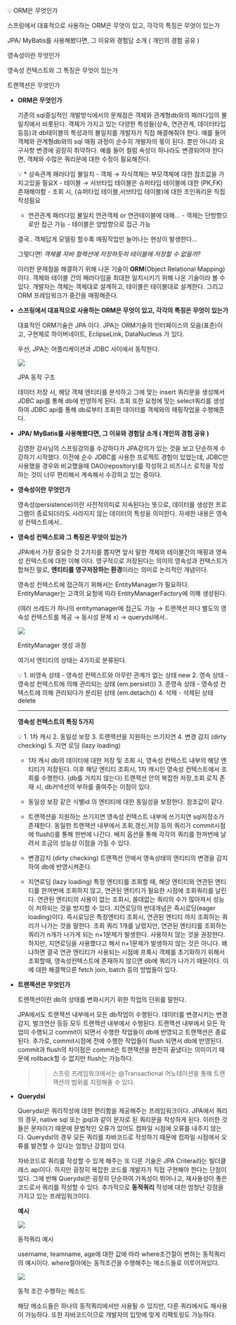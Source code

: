 <aside>
💡 ORM은 무엇인가

스프링에서 대표적으로 사용하는 ORM은 무엇이 있고, 각각의 특징은 무엇이 있는가

JPA/ MyBatis를 사용해봤다면, 그 이유와 경험담 소개 ( 개인의 경험 공유 )

영속성이란 무엇인가

영속성 컨텍스트와 그 특징은 무엇이 있는가

트랜잭션은 무엇인가

</aside>

- **ORM은 무엇인가**
    
    기존의 sql중심적인 개발방식에서의 문제점은 객체와 관계형db와의 패러다임의 불일치에서 비롯된다. 객체가 가지고 있는 다양한 특성들(상속, 연관관계, 데이터타입 등등)과 db테이블의 특성과의 불일치를 개발자가 직접 해결해줘야 한다. 예를 들어 객체와 관계형db와의 sql 매핑 과정이 순수히 개발자의 몫이 된다. 뿐만 아니라 요구사항 변경에 굉장히 취약하다. 예를 들어 컬럼 속성이 하나라도 변경되어야 한다면, 객체와 수많은 쿼리문에 대한 수정이 필요해진다. 
    
    <aside>
    💡 * 상속관계 패러다임 불일치
          - 객체 → 자식객체는 부모객체에 대한 참조값을 가지고있을 필요X
          - 테이블 → 서브타입 테이블은 슈퍼타입 테이블에 대한 (PK,FK) 존재해야함
          - 조회 시, (슈퍼타입 테이블,서브타입 테이블)에 대한 조인쿼리문 직접 작성필요
    
    * 연관관계 패러다임 불일치
          연관객체 or 연관테이블에 대해…
          - 객체는 단방향으로만 접근 가능
          - 테이블은 양방향으로 접근 가능
    
    </aside>
    
    결국.. 객체답게 모델링 할수록 매핑작업만 늘어나는 현상이 발생한다…
    
    그렇다면! *객체를 자바 컬렉션에 저장하듯히 테이블에 저장할 수 없을까?*
    
    이러한 문제점을 해결하기 위해 나온 기술이 **ORM**(Object Relational Mapping) 이다. 객체와 테이블 간의 패러다임을 최대한 일치시키기 위해 나온 기술이라 볼 수 있다. 개발자는 객체는 객체대로 설계하고, 테이블은 테이블대로 설계한다. 그리고 ORM 프레임워크가 중간을 매핑해준다. 
    
- **스프링에서 대표적으로 사용하는 ORM은 무엇이 있고, 각각의 특징은 무엇이 있는가**
    
    대표적인 ORM기술은 JPA 이다. JPA는 ORM기술의 인터페이스의 모음(표준)이고, 구현체로 하이버네이트, EclipseLink, DataNucleus 가 있다.
    
    우선, JPA는 어플리케이션과 JDBC 사이에서 동작한다.
    
    <img src="./image/taemin-1.png">
    
    JPA 동작 구조
    
    데이터 저장 시, 해당 객체 엔티티를 분석하고 그에 맞는 insert 쿼리문을 생성해서 JDBC api를 통해 db에 반영하게 된다. 조회 또한 요청에 맞는 select쿼리를 생성하여 JDBC api를 통해 db로부터 조회한 데이터를 객체와의 매핑작업을 수행해준다.
    
- **JPA/ MyBatis를 사용해봤다면, 그 이유와 경험담 소개 ( 개인의 경험 공유 )**
    
    김영한 강사님의 스프링강의를 수강하다가 JPA강의가 있는 것을 보고 단순하게 수강하기 시작했다. 이전에 순수 JDBC를 사용한 프로젝트 경험이 있었는데, JDBC만 사용했을 경우와 비교했을때 DAO(repository)를 작성하고 비즈니스 로직을 작성하는 것이 너무 편리해서 계속해서 수강하고 있는 중이다.
    
- **영속성이란 무엇인가**
    
    영속성(persistence)이란 사전적의미로 지속된다는 뜻으로, 데이터를 생성한 프로그램이 종료되더라도 사라지지 않는 데이터의 특성을 의미한다. 자세한 내용은 영속성 컨텍스트에서..
    
- **영속성 컨텍스트와 그 특징은 무엇이 있는가**
    
    JPA에서 가장 중요한 것 2가지를 뽑자면 앞서 말한 객체와 테이블간의 매핑과 영속성 컨텍스트에 대한 이해 이다. 영구적으로 저장된다는 의미의 영속성과 컨텍스트가 합쳐진 말로, **엔티티를 영구저장하는 환경**이라는 의미로 논리적인 개념이다.
    
    영속성 컨텍스트에 접근하기 위해서는 EntityManager가 필요하다. EntityManager는 고객의 요청에 따라 EntityManagerFactory에 의해 생성된다. 
    
    (여러 쓰레드가 하나의 entitymanager에 접근도 가능 → 트랜잭션 마다 별도의 영속성 컨텍스트를 제공 → 동시성 문제 x) → querydsl에서..
    
    <img src="./image/taemin-4.png">
    
    EntityManager 생성 과정
    
    여기서 엔티티의 상태는 4가지로 분류된다.
    
    <aside>
    💡 1. 비영속 상태 - 영속성 컨텍스트와 아무런 관계가 없는 상태  new
    2. 영속 상태 - 영속성 컨텍스트에 의해 관리되는 상태 (em.persist())
    3. 준영속 상태 - 영속성 컨텍스트에 의해 관리되다가 분리된 상태 (em.detach())
    4. 삭제 - 삭제된 상태  delete
    
    </aside>
    
    ---
    
    **영속성 컨텍스트의 특징 5가지**
    
    <aside>
    💡 1. 1차 캐시
    2. 동일성 보장
    3. 트랜잭션을 지원하는 쓰기지연
    4. 변경 감지 (dirty checking)
    5. 지연 로딩 (lazy loading)
    
    </aside>
    
    - 1차 캐시
    db의 데이터에 대한 저장 및 조회 시, 영속성 컨텍스트 내부의 해당 엔티티가 저장된다. 이후 해당 엔티티 조회시, 1차 캐시인 영속성 컨텍스트에서 조회를 수행한다. (db를 거치지 않는다)
    트랜잭션 안의 복잡한 저장,조회 로직 존재 시, db커넥션의 부하를 줄여주는 이점이 있다.
    
    - 동일성 보장
    같은 식별id 의 엔티티에 대한 동일성을 보장한다. 참조값이 같다.
    - 트랜잭션을 지원하는 쓰기지연
    영속성 컨텍스트 내부에 쓰기지연 sql저장소가 존재한다. 동일한 트랜잭션 내부에서 조회,갱신,저장 등의 쿼리가 commit시점에 flush()를 통해 한번에 나간다. 배치 옵션을 통해 각각의 쿼리를 한꺼번에 날려서 조금의 성능상 이점을 가질 수 있다.
    - 변경감지 (dirty checking)
    트랜잭션 안에서 영속상태의 엔티티의 변경을 감지하여 db에 반영시켜준다.
    - 지연로딩 (lazy loading)
    특정 엔티티를 조회할 때, 해당 엔티티와 연관된 엔티티를 한꺼번에 조회하지 않고, 연관된 엔티티가 필요한 시점에 조회쿼리를 날린다. 연관된 엔티티의 사용이 없는 조회시, 쓸데없는 쿼리의 수가 많아져서 성능이 저하되는 것을 방지할 수 있다.
    지연로딩의 반대개념은 즉시로딩(eager loading)이다. 즉시로딩은 특정엔티티 조회시, 연관된 엔티티 까지 조회하는 쿼리가 나가는 것을 말한다. 조회 쿼리 1개를 날렸지만, 연관된 엔티티를 조회하는 쿼리가 n개가 나가게 되는 n+1문제가 발생한다. 사용하지 않는 것을 권장한다.
    하지만, 지연로딩을 사용했다고 해서 n+1문제가 발생하지 않는 것은 아니다. 왜냐하면 결국 연관 엔티티가 사용되는 시점에 프록시 객체를 초기화하기 위해서 조회할때, 영속성컨텍스트에 존재하지 않으면 db에 쿼리가 나가기 때문이다. 이에 대한 해결책으론 fetch join, batch 등의 방법들이 있다.
- **트랜잭션은 무엇인가**
    
    트랜잭션이란 db의 상태를 변화시키기 위한 작업의 단위를 말한다. 
    
    JPA에서도 트랜잭션 내부에서 모든 db작업이 수행된다. 데이터를 변경시키는 변경감지, 벌크연산 등등 모두 트랜잭션 내부에서 수행된다. 트랜잭션 내부에서 모든 작업이 수행되고 commit이 되면서 수행한 작업들이 db에 반영되고 트랜잭션은 종료된다. 추가로, commit시점에 전에 수행한 작업들이 flush 되면서 db에 반영된다. commit과 flush의 차이점은 commit은 트랜잭션을 완전히 끝냈다는 의미이기 때문에 rollback할 수 없지만 flush는 가능하다.
    
    >> 스프링 프레임워크에서는 @Transactional 어노테이션을 통해 트랜잭션의 범위를 지정해줄 수 있다. 
    
- **Querydsl**
    
    Querydsl은 쿼리작성에 대한 편리함을 제공해주는 프레임워크이다. JPA에서 쿼리의 경우, native sql 또는 jpql과 같이 문자로 된 쿼리문을 작성하게 된다. 이러한 것들은 문자이기 때문에 문법적인 오류가 있어도 컴파일 시점에 오류를 내주지 않는다. Querydsl의 경우 모든 쿼리를 자바코드로 작성하기 때문에 컴파일 시점에서 오류를 발견할 수 있다는 엄청난 강점이 있다. 
    
    자바코드로 쿼리를 작성할 수 있게 해주는 또 다른 기술은 JPA Critera라는 빌더클래스 api이다. 하지만 굉장히 복잡한 코드를 개발자가 직접 구현해야 한다는 단점이 있다. 그에 반해 Querydsl은 굉장히 단순하여 가독성이 뛰어나고, 재사용성이 좋은 코드로서 쿼리를 작성할 수 있다. 추가적으로 **동적쿼리** 작성에 대한 엄청난 강점을 가지고 있는 프레임워크이다. 
    
    **예시**
    
    <img src="./image/taemin-2.png">
    
    동적쿼리 예시
    
    username, teamname, age에 대한 값에 따라 where조건절이 변하는 동적쿼리의 예시이다. where절아에는 동적조건을 수행해주는 메소드들로 이루어져있다. 
    
    <img src="./image/taemin-3.png">
    
    동적 조건 수행하는 메소드
    
    해당 메소드들은 하나의 동적쿼리에서만 사용될 수 있지만, 다른 쿼리에서도 재사용이 가능하다. 또한 자바코드이므로 개발자의 입맛에 맞게 리팩토링도 가능하다.
